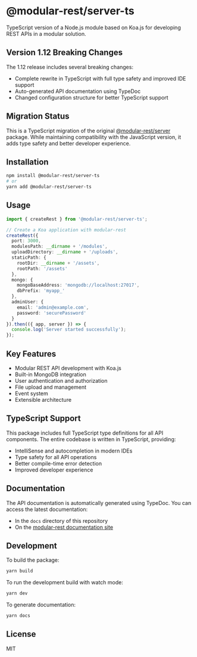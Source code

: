# @modular-rest/server-ts

TypeScript version of a Node.js module based on Koa.js for developing REST APIs in a modular solution.

## Version 1.12 Breaking Changes

The 1.12 release includes several breaking changes:

- Complete rewrite in TypeScript with full type safety and improved IDE support
- Auto-generated API documentation using TypeDoc
- Changed configuration structure for better TypeScript support

## Migration Status

This is a TypeScript migration of the original [@modular-rest/server](https://github.com/modular-rest/modular-rest) package. While maintaining compatibility with the JavaScript version, it adds type safety and better developer experience.

## Installation

```bash
npm install @modular-rest/server-ts
# or
yarn add @modular-rest/server-ts
```

## Usage

```typescript
import { createRest } from '@modular-rest/server-ts';

// Create a Koa application with modular-rest
createRest({
  port: 3000,
  modulesPath: __dirname + '/modules',
  uploadDirectory: __dirname + '/uploads',
  staticPath: {
    rootDir: __dirname + '/assets',
    rootPath: '/assets'
  },
  mongo: {
    mongoBaseAddress: 'mongodb://localhost:27017',
    dbPrefix: 'myapp_'
  },
  adminUser: {
    email: 'admin@example.com',
    password: 'securePassword'
  }
}).then(({ app, server }) => {
  console.log('Server started successfully');
});
```

## Key Features

- Modular REST API development with Koa.js
- Built-in MongoDB integration
- User authentication and authorization
- File upload and management
- Event system
- Extensible architecture

## TypeScript Support 

This package includes full TypeScript type definitions for all API components. The entire codebase is written in TypeScript, providing:

- IntelliSense and autocompletion in modern IDEs
- Type safety for all API operations
- Better compile-time error detection
- Improved developer experience

## Documentation

The API documentation is automatically generated using TypeDoc. You can access the latest documentation:

- In the `docs` directory of this repository
- On the [modular-rest documentation site](https://modular-rest.github.io/docs)

## Development

To build the package:

```bash
yarn build
```

To run the development build with watch mode:

```bash
yarn dev
```

To generate documentation:

```bash
yarn docs
```

## License

MIT